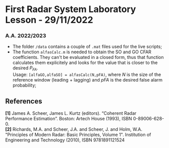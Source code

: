 # First Radar System Laboratory Lesson - 29/11/2022
### A.A. 2022/2023

- The folder `/data` contains a couple of `.mat` files used for the live scripts;
- The function `alfasCalc.m` is needed to obtain the SO and GO CFAR coefficients. They can't be evaluated in a closed form, thus that function calculates them explicitely and looks for the value that is closer to the desired $P_{FA}$.\
Usage: `[alfaGO,alfaSO] = alfasCalc(N,pFA)`, where *N* is the size of the reference window (leading + lagging) and *pFA* is the desired false alarm probability;

## References
**[1]** James A. Scheer, James L. Kurtz (editors). “Coherent Radar Performance Estimation”. Boston: Artech House (1993), ISBN 0-89006-628-0.\
**[2]** Richards, M.A. and Scheer, J.A. and Scheer, J. and Holm, W.A. "Principles of Modern Radar: Basic Principles, Volume 1". Institution of Engineering and Technology (2010), ISBN 9781891121524
